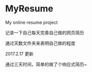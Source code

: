 # MyResume
My online resume project

记录一下自己每天完善自己做的网页简历

通过天数文件夹来表明自己做的程度


2017.2.17 更新

通过三天时间，简单的做了个响应式简历~

